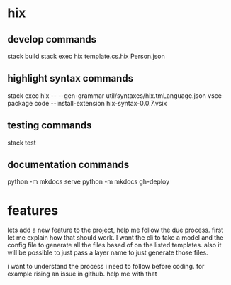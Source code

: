 # hix

## develop commands

stack build
stack exec hix template.cs.hix Person.json

## highlight syntax commands

stack exec hix -- --gen-grammar util/syntaxes/hix.tmLanguage.json
vsce package
code --install-extension hix-syntax-0.0.7.vsix

## testing commands

stack test

## documentation commands

python -m mkdocs serve
python -m mkdocs gh-deploy

# features
lets add a new feature to the project, help me follow the due process. first let me explain how that should work. I want the cli to take a model and the config file to generate all the files based of on the listed templates. also it will be possible to just pass a layer name to just generate those files. 

i want to understand the process i need to follow before coding. for example rising an issue in github. help me with that

